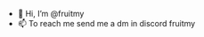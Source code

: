 - 👋 Hi, I’m @fruitmy
- 📫 To reach me send me a dm in discord fruitmy

<!---
fruitmy/fruitmy is a ✨ special ✨ repository because its `README.md` (this file) appears on your GitHub profile.
You can click the Preview link to take a look at your changes.
--->
